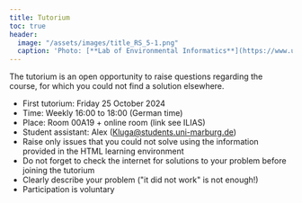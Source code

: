 ```yaml
---
title: Tutorium
toc: true
header:
  image: "/assets/images/title_RS_5-1.png"
  caption: 'Photo: [**Lab of Environmental Informatics**](https://www.uni-marburg.de/en/fb19/disciplines/physisch/environmentalinformatics){:target="_blank"}'
---
```

<!--more-->

The tutorium is an open opportunity to raise questions regarding the course, for which you could not find a solution elsewhere.

* First tutorium: Friday 25 October 2024
* Time:  Weekly 16:00 to 18:00 (German time)
* Place: Room 00A19 + online room (link see ILIAS)
* Student assistant: Alex (Kluga@students.uni-marburg.de)
* Raise only issues that you could not solve using the information provided in the HTML learning environment
* Do not forget to check the internet for solutions to your problem before joining the tutorium
* Clearly describe your problem ("it did not work" is not enough!)
* Participation is voluntary



